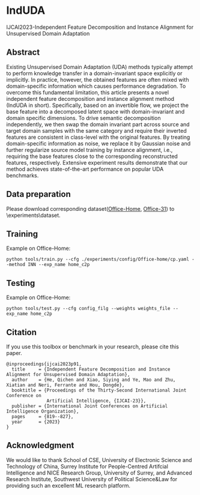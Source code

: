 # IndUDA
IJCAI2023-Independent Feature Decomposition and Instance Alignment for Unsupervised Domain Adaptation

## Abstract
Existing Unsupervised Domain Adaptation (UDA) methods typically attempt to perform knowledge transfer in a domain-invariant space explicitly or implicitly. In practice, however, the obtained features are often mixed with domain-specific information which causes performance degradation. To overcome this fundamental limitation, this article presents a novel independent feature decomposition and instance alignment method (IndUDA in short). Specifically, based on an invertible flow, we project the base feature into a decomposed latent space with domain-invariant and domain specific dimensions. To drive semantic decomposition independently, we then swap the domain invariant part across source and target domain samples with the same category and require their inverted features are consistent in class-level with the original features. By treating domain-specific information as noise, we replace it by Gaussian noise and further regularize source model training by instance alignment, i.e., requiring the base features close to the corresponding reconstructed features, respectively. Extensive experiment results demonstrate that our method achieves state-of-the-art performance on popular UDA benchmarks.

## Data preparation
Please download corresponding dataset([Office-Home](https://www.hemanthdv.org/officeHomeDataset.html), [Office-31](https://faculty.cc.gatech.edu/~judy/domainadapt/)) to \experiments\dataset.

## Training
Example on Office-Home:
```
python tools/train.py --cfg ./experiments/config/Office-home/cp.yaml --method INN --exp_name home_c2p
```

## Testing
Example on Office-Home:
```
python tools/test.py --cfg config_filg --weights weights_file --exp_name home_c2p
```

## Citation
If you use this toolbox or benchmark in your research, please cite this paper.
```
@inproceedings{ijcai2023p91,
  title     = {Independent Feature Decomposition and Instance Alignment for Unsupervised Domain Adaptation},
  author    = {He, Qichen and Xiao, Siying and Ye, Mao and Zhu, Xiatian and Neri, Ferrante and Hou, Dongde},
  booktitle = {Proceedings of the Thirty-Second International Joint Conference on
               Artificial Intelligence, {IJCAI-23}},
  publisher = {International Joint Conferences on Artificial Intelligence Organization},
  pages     = {819--827},
  year      = {2023}
}

```

## Acknowledgment
We would like to thank School of CSE, University of Electronic Science and Technology of China, Surrey Institute for People-Centred Artifcial Intelligence and NICE Research Group, University of Surrey, and Advanced Research Institute, Southwest University of Political Science&Law for providing such an excellent ML research platform.
